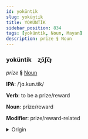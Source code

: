 ```yaml
---
id: yoküntik
slug: yoküntik
title: YOKÜNTİK
sidebar_position: 834
tags: [yoküntik, Noun, Mayan]
description: prize § Noun
---
```


### yoküntik&emsp;<span kind="abugida">ɀɔ̃ʄc̑ɟ</span>

*prize* **§** [Noun](../../tags/Noun)

**IPA**: /ˈjɑ.kun.tik/

**Verb**: to be a prize/reward

**Noun**: prize/reward

**Modifier**: prize/reward-related

<details>
    <summary>Origin</summary>
    Yucatec yakuntik /ja.kun.tik/<br/>
    <em>Mayan Language Family</em>
</details>